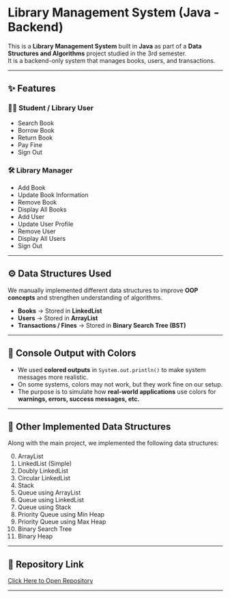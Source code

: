 # Library Management System (Java - Backend)

This is a **Library Management System** built in **Java** as part of a **Data Structures and Algorithms** project studied in the 3rd semester.  
It is a backend-only system that manages books, users, and transactions.  

---

## ✨ Features

### 👨‍🎓 Student / Library User
- Search Book  
- Borrow Book  
- Return Book  
- Pay Fine  
- Sign Out  

### 🛠️ Library Manager
- Add Book  
- Update Book Information  
- Remove Book  
- Display All Books  
- Add User  
- Update User Profile  
- Remove User  
- Display All Users  
- Sign Out  

---

## ⚙️ Data Structures Used
We manually implemented different data structures to improve **OOP concepts** and strengthen understanding of algorithms.  

- **Books** → Stored in **LinkedList**  
- **Users** → Stored in **ArrayList**  
- **Transactions / Fines** → Stored in **Binary Search Tree (BST)**  

---

## 🎨 Console Output with Colors
- We used **colored outputs** in `System.out.println()` to make system messages more realistic.  
- On some systems, colors may not work, but they work fine on our setup.  
- The purpose is to simulate how **real-world applications** use colors for **warnings, errors, success messages, etc.**  

---

## 📂 Other Implemented Data Structures
Along with the main project, we implemented the following data structures:

0. ArrayList  
1. LinkedList (Simple)  
2. Doubly LinkedList  
3. Circular LinkedList  
4. Stack  
5. Queue using ArrayList  
6. Queue using LinkedList  
7. Queue using Stack  
8. Priority Queue using Min Heap  
9. Priority Queue using Max Heap  
10. Binary Search Tree  
11. Binary Heap  

---

## 🔗 Repository Link
[Click Here to Open Repository](https://github.com/CodeLikeBA56/Custom-Data-Structures-Implementation)  

---
